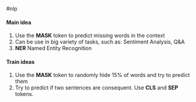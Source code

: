 #nlp
#### Main idea
1. Use the **MASK** token to predict missing words in the context
2. Can be use in big variety of tasks, such as: Sentiment Analysis, Q&A
3. **NER** Named Entity Recognition

#### Train ideas
1. Use the **MASK** token to randomly hide 15% of words and try to predict them
2. Try to predict if two sentences are consequent. Use **CLS** and **SEP** tokens.